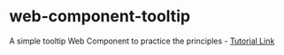 # web-component-tooltip

A simple tooltip Web Component to practice the principles - [Tutorial Link](https://www.youtube.com/watch?v=mNtLjzzxGQM)

